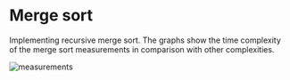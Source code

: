 # Merge sort

Implementing recursive merge sort. The graphs show the time complexity of the merge sort measurements in comparison with other complexities.

![measurements](https://github.com/pettod/merge-sort/assets/33998401/26d45a62-c7aa-4397-be0e-de050021b0ee)
